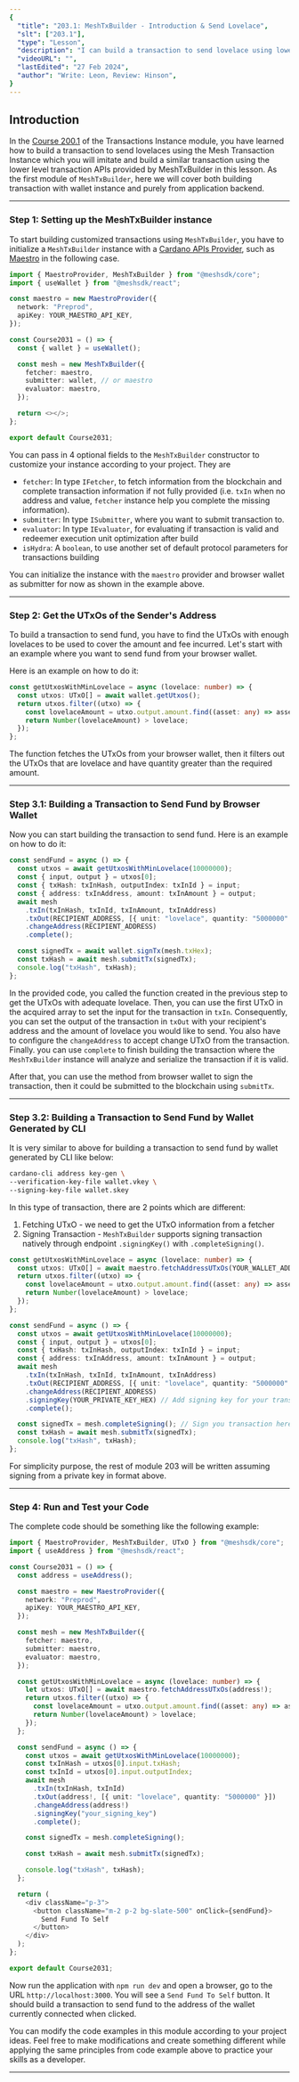 ```yaml
---
{
  "title": "203.1: MeshTxBuilder - Introduction & Send Lovelace",
  "slt": ["203.1"],
  "type": "Lesson",
  "description": "I can build a transaction to send lovelace using lower level transaction APIs.",
  "videoURL": "",
  "lastEdited": "27 Feb 2024",
  "author": "Write: Leon, Review: Hinson",
}
---
```


## Introduction

In the [Course 200.1](/course/module/200/2001) of the Transactions Instance module, you have learned how to build a transaction to send lovelaces using the Mesh Transaction Instance which you will imitate and build a similar transaction using the lower level transaction APIs provided by MeshTxBuilder in this lesson. As the first module of `MeshTxBuilder`, here we will cover both building transaction with wallet instance and purely from application backend.

---

### Step 1: Setting up the MeshTxBuilder instance

To start building customized transactions using `MeshTxBuilder`, you have to initialize a `MeshTxBuilder` instance with a [Cardano APIs Provider](https://meshjs.dev/providers), such as [Maestro](https://meshjs.dev/providers/maestro) in the following case.

```typescript
import { MaestroProvider, MeshTxBuilder } from "@meshsdk/core";
import { useWallet } from "@meshsdk/react";

const maestro = new MaestroProvider({
  network: "Preprod",
  apiKey: YOUR_MAESTRO_API_KEY,
});

const Course2031 = () => {
  const { wallet } = useWallet();

  const mesh = new MeshTxBuilder({
    fetcher: maestro,
    submitter: wallet, // or maestro
    evaluator: maestro,
  });

  return <></>;
};

export default Course2031;
```

You can pass in 4 optional fields to the `MeshTxBuilder` constructor to customize your instance according to your project. They are

- `fetcher`: In type `IFetcher`, to fetch information from the blockchain and complete transaction information if not fully provided (i.e. `txIn` when no address and value, `fetcher` instance help you complete the missing information).
- `submitter`: In type `ISubmitter`, where you want to submit transaction to.
- `evaluator`: In type `IEvaluator`, for evaluating if transaction is valid and redeemer execution unit optimization after build
- `isHydra`: A `boolean`, to use another set of default protocol parameters for transactions building

You can initialize the instance with the `maestro` provider and browser wallet as submitter for now as shown in the example above.

---

### Step 2: Get the UTxOs of the Sender's Address

To build a transaction to send fund, you have to find the UTxOs with enough lovelaces to be used to cover the amount and fee incurred. Let's start with an example where you want to send fund from your browser wallet.

Here is an example on how to do it:

```typescript
const getUtxosWithMinLovelace = async (lovelace: number) => {
  const utxos: UTxO[] = await wallet.getUtxos();
  return utxos.filter((utxo) => {
    const lovelaceAmount = utxo.output.amount.find((asset: any) => asset.unit === "lovelace")?.quantity;
    return Number(lovelaceAmount) > lovelace;
  });
};
```

The function fetches the UTxOs from your browser wallet, then it filters out the UTxOs that are lovelace and have quantity greater than the required amount.

---

### Step 3.1: Building a Transaction to Send Fund by Browser Wallet

Now you can start building the transaction to send fund. Here is an example on how to do it:

```typescript
const sendFund = async () => {
  const utxos = await getUtxosWithMinLovelace(10000000);
  const { input, output } = utxos[0];
  const { txHash: txInHash, outputIndex: txInId } = input;
  const { address: txInAddress, amount: txInAmount } = output;
  await mesh
    .txIn(txInHash, txInId, txInAmount, txInAddress)
    .txOut(RECIPIENT_ADDRESS, [{ unit: "lovelace", quantity: "5000000" }])
    .changeAddress(RECIPIENT_ADDRESS)
    .complete();

  const signedTx = await wallet.signTx(mesh.txHex);
  const txHash = await mesh.submitTx(signedTx);
  console.log("txHash", txHash);
};
```

In the provided code, you called the function created in the previous step to get the UTxOs with adequate lovelace. Then, you can use the first UTxO in the acquired array to set the input for the transaction in `txIn`. Consequently, you can set the output of the transaction in `txOut` with your recipient's address and the amount of lovelace you would like to send. You also have to configure the `changeAddress` to accept change UTxO from the transaction. Finally. you can use `complete` to finish building the transaction where the `MeshTxBuilder` instance will analyze and serialize the transaction if it is valid.

After that, you can use the method from browser wallet to sign the transaction, then it could be submitted to the blockchain using `submitTx`.

---

### Step 3.2: Building a Transaction to Send Fund by Wallet Generated by CLI

It is very similar to above for building a transaction to send fund by wallet generated by CLI like below:

```sh
cardano-cli address key-gen \
--verification-key-file wallet.vkey \
--signing-key-file wallet.skey
```

In this type of transaction, there are 2 points which are different:

1. Fetching UTxO - we need to get the UTxO information from a fetcher
2. Signing Transaction - `MeshTxBuilder` supports signing transaction natively through endpoint `.signingKey()` with `.completeSigning()`.

```typescript
const getUtxosWithMinLovelace = async (lovelace: number) => {
  const utxos: UTxO[] = await maestro.fetchAddressUTxOs(YOUR_WALLET_ADDRESS_HOLDING_ASSETS); // Difference here
  return utxos.filter((utxo) => {
    const lovelaceAmount = utxo.output.amount.find((asset: any) => asset.unit === "lovelace")?.quantity;
    return Number(lovelaceAmount) > lovelace;
  });
};

const sendFund = async () => {
  const utxos = await getUtxosWithMinLovelace(10000000);
  const { input, output } = utxos[0];
  const { txHash: txInHash, outputIndex: txInId } = input;
  const { address: txInAddress, amount: txInAmount } = output;
  await mesh
    .txIn(txInHash, txInId, txInAmount, txInAddress)
    .txOut(RECIPIENT_ADDRESS, [{ unit: "lovelace", quantity: "5000000" }])
    .changeAddress(RECIPIENT_ADDRESS)
    .signingKey(YOUR_PRIVATE_KEY_HEX) // Add signing key for your transaction (i.e. wallet.skey generated by cli above)
    .complete();

  const signedTx = mesh.completeSigning(); // Sign you transaction here
  const txHash = await mesh.submitTx(signedTx);
  console.log("txHash", txHash);
};
```

For simplicity purpose, the rest of module 203 will be written assuming signing from a private key in format above.

---

### Step 4: Run and Test your Code

The complete code should be something like the following example:

```typescript
import { MaestroProvider, MeshTxBuilder, UTxO } from "@meshsdk/core";
import { useAddress } from "@meshsdk/react";

const Course2031 = () => {
  const address = useAddress();

  const maestro = new MaestroProvider({
    network: "Preprod",
    apiKey: YOUR_MAESTRO_API_KEY,
  });

  const mesh = new MeshTxBuilder({
    fetcher: maestro,
    submitter: maestro,
    evaluator: maestro,
  });

  const getUtxosWithMinLovelace = async (lovelace: number) => {
    let utxos: UTxO[] = await maestro.fetchAddressUTxOs(address!);
    return utxos.filter((utxo) => {
      const lovelaceAmount = utxo.output.amount.find((asset: any) => asset.unit === "lovelace")?.quantity;
      return Number(lovelaceAmount) > lovelace;
    });
  };

  const sendFund = async () => {
    const utxos = await getUtxosWithMinLovelace(10000000);
    const txInHash = utxos[0].input.txHash;
    const txInId = utxos[0].input.outputIndex;
    await mesh
      .txIn(txInHash, txInId)
      .txOut(address!, [{ unit: "lovelace", quantity: "5000000" }])
      .changeAddress(address!)
      .signingKey("your_signing_key")
      .complete();

    const signedTx = mesh.completeSigning();

    const txHash = await mesh.submitTx(signedTx);

    console.log("txHash", txHash);
  };

  return (
    <div className="p-3">
      <button className="m-2 p-2 bg-slate-500" onClick={sendFund}>
        Send Fund To Self
      </button>
    </div>
  );
};

export default Course2031;
```

Now run the application with `npm run dev` and open a browser, go to the URL `http://localhost:3000`. You will see a `Send Fund To Self` button. It should build a transaction to send fund to the address of the wallet currently connected when clicked.

You can modify the code examples in this module according to your project ideas. Feel free to make modifications and create something different while applying the same principles from code example above to practice your skills as a developer.

---
